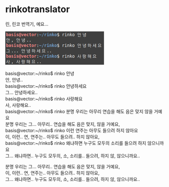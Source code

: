# rinkotranslator  
린, 린코 번역기, 예요...  
  
![rinko](./rinko.png)
  
basis@vector:~/rinko$ rinko 안녕  
안, 안녕..  
basis@vector:~/rinko$ rinko 안녕하세요  
그... 안녕하세요..  
basis@vector:~/rinko$ rinko 사랑해요  
사, 사랑해요..  
basis@vector:~/rinko$ rinko 분명 우리는 아무리 연습을 해도 음은 맞지 않을 거예요  
분명 우리는 그... 아무리.. 연습을 해도 음은 맞지, 않을 거예요,  
basis@vector:~/rinko$ rinko 이런 연주는 아무도 들으려 하지 않아요  
이, 이런.. 연, 연주는.. 아무도 들으려.. 하지 않아요,  
basis@vector:~/rinko$ rinko 왜냐하면 누구도 모두의 소리를 들으려 하지 않으니까요  
그... 왜냐하면.. 누구도 모두의, 소, 소리를.. 들으려, 하지 않, 않으니까요..  
  
분명 우리는 그... 아무리.. 연습을 해도 음은 맞지, 않을 거예요,  
이, 이런.. 연, 연주는.. 아무도 들으려.. 하지 않아요,  
그... 왜냐하면.. 누구도 모두의, 소, 소리를.. 들으려, 하지 않, 않으니까요..  
